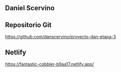## Daniel Scervino
## Repositorio Git

https://github.com/danscervino/proyecto-dan-etapa-3

## Netlify
https://fantastic-cobbler-b9aa17.netlify.app/